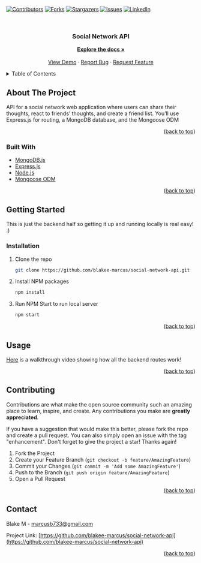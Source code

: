 [![Contributors][contributors-shield]][contributors-url]
[![Forks][forks-shield]][forks-url]
[![Stargazers][stars-shield]][stars-url]
[![Issues][issues-shield]][issues-url]
[![LinkedIn][linkedin-shield]][linkedin-url]



<!-- PROJECT LOGO -->
<br />
<div align="center">

<h3 align="center">Social Network API</h3>

  <p align="center">
    <a href="https://github.com/blakee-marcus/social-network-api"><strong>Explore the docs »</strong></a>
    <br />
    <br />
    <a href="https://github.com/blakee-marcus/social-network-api">View Demo</a>
    ·
    <a href="https://github.com/blakee-marcus/social-network-api/issues">Report Bug</a>
    ·
    <a href="https://github.com/blakee-marcus/social-network-api/issues">Request Feature</a>
  </p>
</div>



<!-- TABLE OF CONTENTS -->
<details>
  <summary>Table of Contents</summary>
  <ol>
    <li>
      <a href="#about-the-project">About The Project</a>
      <ul>
        <li><a href="#built-with">Built With</a></li>
      </ul>
    </li>
    <li>
      <a href="#getting-started">Getting Started</a>
      <ul>
        <li><a href="#installation">Installation</a></li>
      </ul>
    </li>
    <li><a href="#usage">Usage</a></li>
    <li><a href="#contributing">Contributing</a></li>
    <li><a href="#contact">Contact</a></li>
  </ol>
</details>



<!-- ABOUT THE PROJECT -->
## About The Project

API for a social network web application where users can share their thoughts, react to friends’ thoughts, and create a friend list. You’ll use Express.js for routing, a MongoDB database, and the Mongoose ODM

<p align="right">(<a href="#top">back to top</a>)</p>



### Built With

* [MongoDB.js](https://www.mongodb.com/)
* [Express.js](https://expressjs.com/)
* [Node.js](https://nodejs.org/en/)
* [Mongoose ODM](https://mongoosejs.com/)

<p align="right">(<a href="#top">back to top</a>)</p>



<!-- GETTING STARTED -->
## Getting Started

This is just the backend half so getting it up and running locally is real easy! :)

### Installation

1. Clone the repo
   ```sh
   git clone https://github.com/blakee-marcus/social-network-api.git
   ```
2. Install NPM packages
   ```sh
   npm install
   ```
3. Run NPM Start to run local server
   ```sh
   npm start
   ```
<p align="right">(<a href="#top">back to top</a>)</p>



<!-- USAGE EXAMPLES -->
## Usage

[Here](https://youtu.be/YuUFzvn2FDk) is a walkthrough video showing how all the backend routes work!

<p align="right">(<a href="#top">back to top</a>)</p>


<!-- CONTRIBUTING -->
## Contributing

Contributions are what make the open source community such an amazing place to learn, inspire, and create. Any contributions you make are **greatly appreciated**.

If you have a suggestion that would make this better, please fork the repo and create a pull request. You can also simply open an issue with the tag "enhancement".
Don't forget to give the project a star! Thanks again!

1. Fork the Project
2. Create your Feature Branch (`git checkout -b feature/AmazingFeature`)
3. Commit your Changes (`git commit -m 'Add some AmazingFeature'`)
4. Push to the Branch (`git push origin feature/AmazingFeature`)
5. Open a Pull Request

<p align="right">(<a href="#top">back to top</a>)</p>




<!-- CONTACT -->
## Contact

Blake M - marcusb733@gmail.com

Project Link: [https://github.com/blakee-marcus/social-network-api](https://github.com/blakee-marcus/social-network-api)

<p align="right">(<a href="#top">back to top</a>)</p>



<!-- MARKDOWN LINKS & IMAGES -->
<!-- https://www.markdownguide.org/basic-syntax/#reference-style-links -->
[contributors-shield]: https://img.shields.io/github/contributors/blakee-marcus/social-network-api.svg?style=for-the-badge
[contributors-url]: https://github.com/blakee-marcus/social-network-api/graphs/contributors
[forks-shield]: https://img.shields.io/github/forks/blakee-marcus/social-network-api.svg?style=for-the-badge
[forks-url]: https://github.com/blakee-marcus/social-network-api/network/members
[stars-shield]: https://img.shields.io/github/stars/blakee-marcus/social-network-api.svg?style=for-the-badge
[stars-url]: https://github.com/blakee-marcus/social-network-api/stargazers
[issues-shield]: https://img.shields.io/github/issues/blakee-marcus/social-network-api.svg?style=for-the-badge
[issues-url]: https://github.com/blakee-marcus/social-network-api/issues
[license-shield]: https://img.shields.io/github/license/blakee-marcus/social-network-api.svg?style=for-the-badge
[license-url]: https://github.com/blakee-marcus/social-network-api/blob/master/LICENSE.txt
[linkedin-shield]: https://img.shields.io/badge/-LinkedIn-black.svg?style=for-the-badge&logo=linkedin&colorB=555
[linkedin-url]: https://linkedin.com/in/blake-marcus
[product-screenshot]: images/screenshot.png

